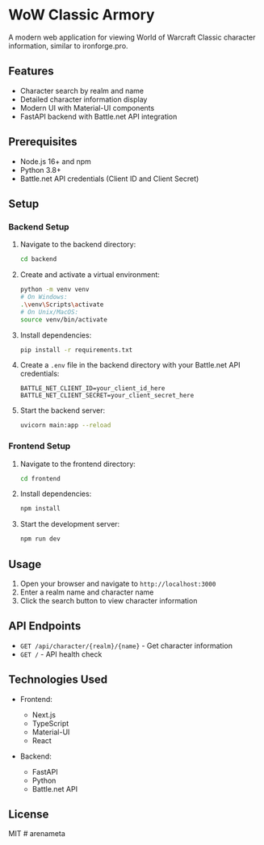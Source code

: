 # WoW Classic Armory

A modern web application for viewing World of Warcraft Classic character information, similar to ironforge.pro.

## Features

- Character search by realm and name
- Detailed character information display
- Modern UI with Material-UI components
- FastAPI backend with Battle.net API integration

## Prerequisites

- Node.js 16+ and npm
- Python 3.8+
- Battle.net API credentials (Client ID and Client Secret)

## Setup

### Backend Setup

1. Navigate to the backend directory:
   ```bash
   cd backend
   ```

2. Create and activate a virtual environment:
   ```bash
   python -m venv venv
   # On Windows:
   .\venv\Scripts\activate
   # On Unix/MacOS:
   source venv/bin/activate
   ```

3. Install dependencies:
   ```bash
   pip install -r requirements.txt
   ```

4. Create a `.env` file in the backend directory with your Battle.net API credentials:
   ```
   BATTLE_NET_CLIENT_ID=your_client_id_here
   BATTLE_NET_CLIENT_SECRET=your_client_secret_here
   ```

5. Start the backend server:
   ```bash
   uvicorn main:app --reload
   ```

### Frontend Setup

1. Navigate to the frontend directory:
   ```bash
   cd frontend
   ```

2. Install dependencies:
   ```bash
   npm install
   ```

3. Start the development server:
   ```bash
   npm run dev
   ```

## Usage

1. Open your browser and navigate to `http://localhost:3000`
2. Enter a realm name and character name
3. Click the search button to view character information

## API Endpoints

- `GET /api/character/{realm}/{name}` - Get character information
- `GET /` - API health check

## Technologies Used

- Frontend:
  - Next.js
  - TypeScript
  - Material-UI
  - React

- Backend:
  - FastAPI
  - Python
  - Battle.net API

## License

MIT #   a r e n a m e t a  
 
